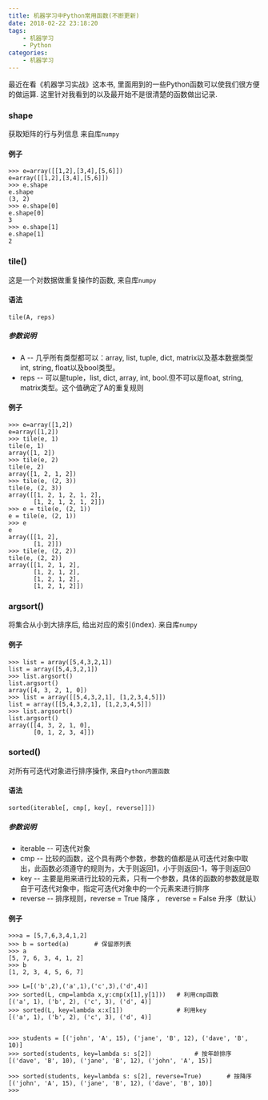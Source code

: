 ```yaml
---
title: 机器学习中Python常用函数(不断更新)
date: 2018-02-22 23:18:20
tags:
	- 机器学习
	- Python
categories:
	- 机器学习
---
```


最近在看《机器学习实战》这本书, 里面用到的一些Python函数可以使我们很方便的做运算. 这里针对我看到的以及最开始不是很清楚的函数做出记录.

<!-- more -->
### shape
获取矩阵的行与列信息 来自库`numpy`
#### 例子
```
>>> e=array([[1,2],[3,4],[5,6]])
e=array([[1,2],[3,4],[5,6]])
>>> e.shape
e.shape
(3, 2)
>>> e.shape[0]
e.shape[0]
3
>>> e.shape[1]
e.shape[1]
2
```



### tile()
这是一个对数据做重复操作的函数, 来自库`numpy`
#### 语法
`tile(A, reps)`

##### 参数说明
* A -- 几乎所有类型都可以：array, list, tuple, dict, matrix以及基本数据类型int, string, float以及bool类型。
* reps -- 可以是tuple，list, dict, array, int, bool.但不可以是float, string, matrix类型。这个值确定了A的重复规则

#### 例子
```
>>> e=array([1,2])
e=array([1,2])
>>> tile(e, 1)
tile(e, 1)
array([1, 2])
>>> tile(e, 2)
tile(e, 2)
array([1, 2, 1, 2])
>>> tile(e, (2, 3))
tile(e, (2, 3))
array([[1, 2, 1, 2, 1, 2],
       [1, 2, 1, 2, 1, 2]])
>>> e = tile(e, (2, 1))
e = tile(e, (2, 1))
>>> e
e
array([[1, 2],
       [1, 2]])
>>> tile(e, (2, 2))
tile(e, (2, 2))
array([[1, 2, 1, 2],
       [1, 2, 1, 2],
       [1, 2, 1, 2],
       [1, 2, 1, 2]])
```


### argsort()
将集合从小到大排序后, 给出对应的索引(index). 来自库`numpy`

#### 例子
```
>>> list = array([5,4,3,2,1])
list = array([5,4,3,2,1])
>>> list.argsort()
list.argsort()
array([4, 3, 2, 1, 0])
>>> list = array([[5,4,3,2,1], [1,2,3,4,5]])
list = array([[5,4,3,2,1], [1,2,3,4,5]])
>>> list.argsort()
list.argsort()
array([[4, 3, 2, 1, 0],
       [0, 1, 2, 3, 4]])
```

### sorted()
对所有可迭代对象进行排序操作, 来自`Python内置函数`

#### 语法
`sorted(iterable[, cmp[, key[, reverse]]])`

##### 参数说明
* iterable -- 可迭代对象
* cmp -- 比较的函数，这个具有两个参数，参数的值都是从可迭代对象中取出，此函数必须遵守的规则为，大于则返回1，小于则返回-1，等于则返回0
* key -- 主要是用来进行比较的元素，只有一个参数，具体的函数的参数就是取自于可迭代对象中，指定可迭代对象中的一个元素来进行排序
* reverse -- 排序规则，reverse = True 降序 ， reverse = False 升序（默认）
#### 例子
```
>>>a = [5,7,6,3,4,1,2]
>>> b = sorted(a)       # 保留原列表
>>> a 
[5, 7, 6, 3, 4, 1, 2]
>>> b
[1, 2, 3, 4, 5, 6, 7]
 
>>> L=[('b',2),('a',1),('c',3),('d',4)]
>>> sorted(L, cmp=lambda x,y:cmp(x[1],y[1]))   # 利用cmp函数
[('a', 1), ('b', 2), ('c', 3), ('d', 4)]
>>> sorted(L, key=lambda x:x[1])               # 利用key
[('a', 1), ('b', 2), ('c', 3), ('d', 4)]
 
 
>>> students = [('john', 'A', 15), ('jane', 'B', 12), ('dave', 'B', 10)]
>>> sorted(students, key=lambda s: s[2])            # 按年龄排序
[('dave', 'B', 10), ('jane', 'B', 12), ('john', 'A', 15)]
 
>>> sorted(students, key=lambda s: s[2], reverse=True)       # 按降序
[('john', 'A', 15), ('jane', 'B', 12), ('dave', 'B', 10)]
>>>
```
